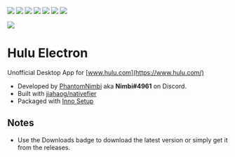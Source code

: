 [![](https://img.shields.io/github/release-date/PhantomNimbi/Hulu-electron)](https://github.com/PhantomNimbi/Hulu-electron/releases)
[![](https://img.shields.io/github/issues-pr-raw/PhantomNimbi/Hulu-electron)](https://github.com/PhantomNimbi/Hulu-electron)
[![](https://img.shields.io/github/issues-raw/PhantomNimbi/Hulu-electron)](https://github.com/PhantomNimbi/Hulu-electron/blob/master/.github/ISSUE_TEMPLATE/bug_report.md)
[![](https://img.shields.io/github/last-commit/PhantomNimbi/Hulu-electron/main)](https://github.com/PhantomNimbi/Hulu-electron)
[![](https://img.shields.io/github/languages/code-size/PhantomNimbi/Hulu-electron)](https://github.com/PhantomNimbi/Hulu-electron)
[![](https://img.shields.io/github/downloads/PhantomNimbi/Hulu-electron/total)](https://github.com/Discord-Coding-Community/Hulu-electron/releases)
[![](https://discordapp.com/api/guilds/801125364218200074/widget.png?style=shield)](https://discord.gg/WacrBbFemB)


[![](https://assetshuluimcom-a.akamaihd.net/h3o/facebook_share_thumb_default_hulu.jpg)](https://www.hulu.com/)

# Hulu Electron
Unofficial Desktop App for [www.hulu.com](https://www.hulu.com/)


 - Developed by [PhantomNimbi](https://github.com/PhantomNimbi) aka **Nimbi#4961** on Discord.
 - Built with [jiahaog/nativefier](https://github.com/jiahaog/nativefier)
 - Packaged with [Inno Setup](https://jrsoftware.org/isinfo.php)

## Notes

 - Use the Downloads badge to download the latest version or simply get it from the releases.
